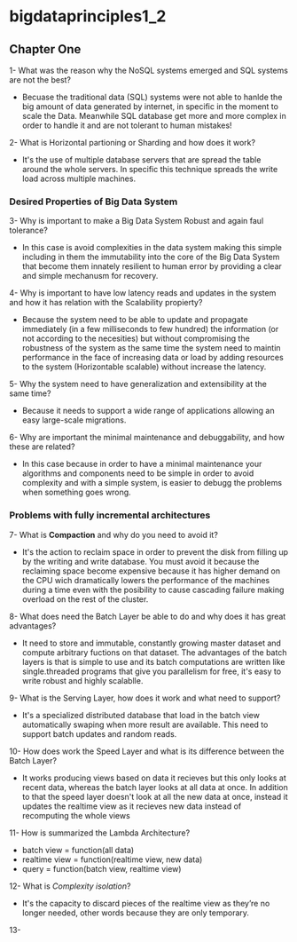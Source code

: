 # bigdataprinciples1_2

## Chapter One

1- What was the reason why the NoSQL systems emerged and SQL systems are not the best?
* Becuase the traditional data (SQL) systems were not able to hanlde the big amount of data generated by internet, in specific in the moment to scale the Data. Meanwhile SQL database get more and more complex in order to handle it and are not tolerant to human mistakes!

2- What is Horizontal partioning or Sharding and how does it work? 
* It's the use of multiple database servers that are spread the table around the whole servers. In specific this technique spreads the write load across multiple machines. 

### Desired Properties of Big Data System

3- Why is important to make a Big Data System Robust and again faul tolerance?
* In this case is avoid complexities in the data system making this simple including in them the immutability into the core of the Big Data System that become them innately resilient to human error by providing a clear and simple mechanusm for recovery.

4- Why is important to have low latency reads and updates in the system and how it has relation with the Scalability propierty?
* Because the system need to be able to update and propagate immediately (in a few milliseconds to few hundred) the information (or not according to the necesities) but without compromising the robustness of the system as the same time the system need to maintin performance in the face of increasing data or load by adding resources to the system (Horizontable scalable) without increase the latency.

5- Why the system need to have generalization and extensibility at the same time? 
* Because it needs to support a wide range of applications allowing an easy large-scale migrations.

6- Why are important the minimal maintenance and debuggability, and how these are related?
* In this case because in order to have a minimal maintenance your algorithms and components need to be simple in order to avoid complexity and with a simple system, is easier to debugg the problems when something goes wrong. 

### Problems with fully incremental architectures

7- What is **Compaction** and why do you need to avoid it?
* It's the action to reclaim space in order to prevent the disk from filling up by the writing and write database. You must avoid it because the reclaiming space become expensive because it has higher demand on the CPU wich dramatically lowers the performance of the machines during a time even with the posibility to cause cascading failure making overload on the rest of the cluster.

8- What does need the Batch Layer be able to do and why does it has great advantages?
* It need to store and immutable, constantly growing master dataset and compute arbitrary fuctions on that dataset. The advantages of the batch layers is that is simple to use and its batch computations are written like single.threaded programs that give you parallelism for free, it's easy to write robust and highly scalablle.

9- What is the Serving Layer, how does it work and what need to support?
* It's a specialized distributed database that load in the batch view automatically swaping when more result are available. This need to support batch updates and random reads.

10- How does work the Speed Layer and what is its difference between the Batch Layer?
* It works producing views based on data it recieves but this only looks at recent data, whereas the batch layer looks at all data at once. In addition to that the speed layer doesn't look at all the new data at once, instead it updates the realtime view as it recieves new data instead of recomputing the whole views

11- How is summarized the Lambda Architecture?
* batch view = function(all data)
* realtime view = function(realtime view, new data)
* query = function(batch view, realtime view)

12- What is *Complexity isolation*?
* It's the capacity to discard  pieces  of  the  realtime  view  as  they’re  no  longer needed, other words because they are only temporary.

13- 
